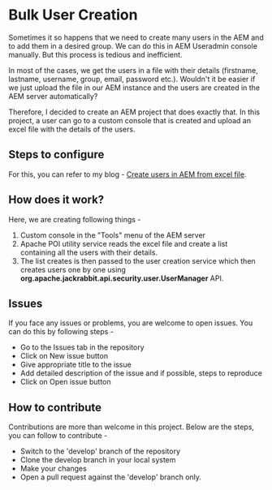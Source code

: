 # Bulk User Creation

Sometimes it so happens that we need to create many users in the AEM and to add them in a desired group. We can do this in AEM Useradmin console manually. But this process is tedious and inefficient. 

In most of the cases, we get the users in a file with their details (firstname, lastname, username, group, email, password etc.). Wouldn't it be easier if we just upload the file in our AEM instance and the users are created in the AEM server automatically?

Therefore, I decided to create an AEM project that does exactly that. In this project, a user can go to a custom console that is created and upload an excel file with the details of the users.

## Steps to configure

For this, you can refer to my blog - [Create users in AEM from excel file](https://aem.redquark.org/2019/05/create-users-in-aem-from-excel-file.html).

## How does it work?

Here, we are creating following things -
1. Custom console in the "Tools" menu of the AEM server
2. Apache POI utility service reads the excel file and create a list containing all the users with their details.
3. The list creates is then passed to the user creation service which then creates users one by one using **org.apache.jackrabbit.api.security.user.UserManager** API.

## Issues

If you face any issues or problems, you are welcome to open issues. You can do this by following steps - 

* Go to the Issues tab in the repository
* Click on New issue button
* Give appropriate title to the issue
* Add detailed description of the issue and if possible, steps to reproduce
* Click on Open issue button

## How to contribute

Contributions are more than welcome in this project. Below are the steps, you can follow to contribute - 

* Switch to the 'develop' branch of the repository
* Clone the develop branch in your local system
* Make your changes
* Open a pull request against the 'develop' branch only.